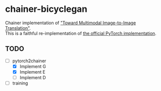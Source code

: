 # chainer-bicyclegan

Chainer implementation of ["Toward Multimodal Image-to-Image Translation"](https://arxiv.org/abs/1711.11586).  
This is a faithful re-implementation of [the official PyTorch implementation](https://github.com/junyanz/BicycleGAN).

## TODO

- [ ] pytorch2chainer
  - [x] Implement G
  - [x] Implement E
  - [ ] Implement D
- [ ] training
